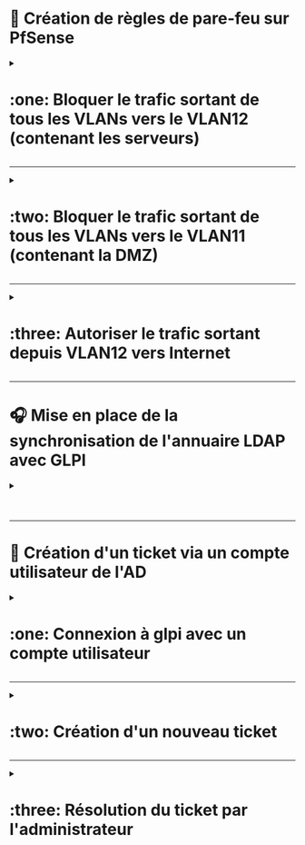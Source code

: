 # 🛑 Création de règles de pare-feu sur PfSense

<details><summary><h1>:one: Bloquer le trafic sortant de tous les VLANs vers le VLAN12 (contenant les serveurs)</h1></summary>

- Se rendre sur **PfSense** -> **Firewall** -> **Rules**.  
- Ajouter une nouvelle règle :  
  ```plaintext
  Action : Block
  Interface : VLAN[x]
  Protocol : Any
  Source : VLAN[x] subnets
  Destination : VLAN12 subnets
  Description : Bloquer l'accès VLAN[x] -> VLAN12
  ```
![Part1-0](https://github.com/user-attachments/assets/04d26146-4c6d-4811-a0fe-f78e9c9c9fe9)  
  
![Part1-2](https://github.com/user-attachments/assets/5fcf6edc-a080-4e53-872a-1cb2ffa14d5f)  

  ![Part1-1](https://github.com/user-attachments/assets/4bc856c7-1b6c-45cf-a297-91f8eaa1179e)

</details>

---  

<details><summary><h1>:two: Bloquer le trafic sortant de tous les VLANs vers le VLAN11 (contenant la DMZ)</h1></summary>  
   
- Se rendre sur PfSense -> Firewall -> Rules.  
- Ajouter une nouvelle règle :  
  ```plaintext
  Action : Block
  Interface : VLAN[x]
  Protocol : Any
  Source : VLAN[x] subnets
  Destination : VLAN11 subnets
  Description : Bloquer l'accès VLAN[x] -> VLAN11
  ```


![Part1-0](https://github.com/user-attachments/assets/04d26146-4c6d-4811-a0fe-f78e9c9c9fe9)  
  
![Part1-2](https://github.com/user-attachments/assets/5fcf6edc-a080-4e53-872a-1cb2ffa14d5f)  

  ![Part2-1](https://github.com/user-attachments/assets/0d63433d-c275-4daa-ba4a-e0749a2f4f4b)

</details>

---  

<details><summary><h1>:three: Autoriser le trafic sortant depuis VLAN12 vers Internet</h1></summary>  
  
- Se rendre sur PfSense -> Firewall -> Rules.  
- Ajouter une nouvelle règle :  
  ```plaintext
  Action : Pass  
  Interface : VLAN12  
  Protocol : Any  
  Source : VLAN12  
  Destination : Any  
  Description : Autoriser le trafic sortant depuis VLAN12 vers Internet  
  ```
![Part1-0](https://github.com/user-attachments/assets/04d26146-4c6d-4811-a0fe-f78e9c9c9fe9)  
  
![Part1-2](https://github.com/user-attachments/assets/5fcf6edc-a080-4e53-872a-1cb2ffa14d5f)  

  ![Part3-1](https://github.com/user-attachments/assets/c0b65d77-4403-4e0d-9f34-cb84688a7e9d)

</details>

---

# 🎧 Mise en place de la synchronisation de l'annuaire LDAP avec GLPI

<details><summary><h1></h1></summary>

## Dans l'interface GLPI :

- Aller dans **authentification**.
- Puis dans **annuaires**.
- Enfin **ajouter un nouvel annuaire**.


<p align="center">
<img src="https://github.com/WildCodeSchool/TSSR-2409-VERT-P3-G3-build-your-infra/blob/main/Ressources/Pictures/glpi_ajout_ldap.png" alt="Pictures" width="800" >
</p>

- Entrer un nom d'annuaire, choisir serveur par défaut, et actif, rentrer l'adresse ip du serveur du **controlleur de domaine** et le port par défaut si on utilise pas TLS.

### Connection filter : 
Comment aller trouver des attributs dans l'interface graphique ? 

Les attributs les plus couramment utilisés pour les filtres LDAP incluent :

- **sAMAccountName** : Nom d'utilisateur (anciennement utilisé dans NT4, mais toujours largement utilisé).
- **userPrincipalName (UPN)** : Nom d'utilisateur complet dans le format utilisateur@domaine.
- **mail** : Adresse e-mail.
- **cn** : Nom commun (souvent utilisé pour stocker le nom complet).
- **uid** : Identifiant unique (souvent personnalisé dans certains environnements).
- **memberOf** : Groupe d'appartenance.
- **objectClass** : Type d'objet (par exemple, user, computer, group).

#### Lister les utilisateurs avec un filtre spécifique :

```powershell
Get-ADUser -Filter {sAMAccountName -like "admin"} -Properties *
```

#### Lister les utilisateurs d'un groupe spécifique

```powershell
Get-ADGroupMember -Identity "GroupName"
```
#### Cette commande renverra tous les objets dans Active Directory avec tous leurs attributs.

```powershell
Get-ADObject -Filter * -Properties *
```

le filtre utilisé par IT-connect :

(&
  (objectClass=user)
  (objectCategory=person)
  (!(userAccountControl:1.2.840.113556.1.4.803:=2))
)


* & (ET logique) : Le & indique que toutes les conditions qui suivent doivent être vraies (AND logique). Autrement dit, un utilisateur devra satisfaire toutes les conditions suivantes pour être retourné par la requête.
* objectClass=user : Cette condition filtre les objets pour n'inclure que ceux dont l'attribut objectClass est égal à user.
* objectCategory=person : Cette condition filtre les objets pour inclure uniquement ceux dont l'attribut objectCategory est égal à person.
* (!(userAccountControl:1.2.840.113556.1.4.803:=2)) : Cette condition est un peu plus complexe. Elle utilise l'opérateur de négation ! et la syntaxe de recherche de flags sur l'attribut userAccountControl. userAccountControl est un attribut qui contient des informations de contrôle sur le compte utilisateur, telles que son état (actif ou verrouillé), son expiration, etc. La partie 1.2.840.113556.1.4.803:=2 fait référence à un test de bit (un filtre LDAP étendu dans Active Directory) qui vérifie si un certain bit de l'attribut userAccountControl est défini. Le bit 2 dans userAccountControl correspond au compte désactivé. Si ce bit est défini (userAccountControl & 2), cela signifie que le compte utilisateur est désactivé. La négation !(...) permet de s'assurer que seuls les utilisateurs actifs (c'est-à-dire ceux dont le compte n'est pas désactivé) sont inclus dans les résultats.
  
Donc, cette condition exclut tous les utilisateurs dont le compte est désactivé.

### BaseDN 

Base Distinguished Name , spécifie à partir de quel point dans la hiérarchie de l'annuaire LDAP la recherche doit commencer

### Use Bind : choisir YEs (explication IT-connect)

le "bind" est le processus d'établissement d'une connexion sécurisée et authentifiée entre le client et le serveur LDAP. Lorsque ce processus est effectué, l'annuaire LDAP sait qui est l'utilisateur qui tente de se connecter et quel niveau d'accès cet utilisateur a. Le bind permet d'effectuer des recherches ou d'autres opérations sur l'annuaire en fonction des droits de l'utilisateur.
Si "Use bind" est activé : La connexion LDAP doit être authentifiée, donc un nom d'utilisateur et un mot de passe doivent être spécifiés.

### RootDN (for non anonymous binds)

RootDN (for non anonymous binds): cn=Administrator, cn=Users, dc=ekolocast, dc=local
Indique le chemin nécessaire pour retrouver l'utilisateur souhaité pour cette authentification. 
"Bind" est le processus par lequel un client LDAP s'authentifie auprès du serveur LDAP (avec ou sans mot de passe).
"Use bind" indique si l'authentification doit se faire de manière anonyme ou authentifiée.
"RootDN" spécifie le DN (Distinguished Name) utilisé pour effectuer un bind authentifié avec des droits élevés, généralement un administrateur.

### Password :  remplir avec le mdp souhaité

### Login Field 

Le Login Field spécifie l'attribut LDAP qui sera comparé avec le nom d'utilisateur saisi lors de l'authentification dans l'application (comme GLPI ou toute autre application utilisant LDAP pour l'authentification).
Par exemple, lorsqu'un utilisateur tente de se connecter, l'application va chercher dans l'annuaire LDAP pour voir si l'attribut spécifié dans le Login Field correspond à l'identifiant de l'utilisateur.
SamAccountName (recommandé pour Active Directory)
car cet attribut permet de faire référence à l'identifiant de l'utilisateur.

#### Pourquoi :
Cet attribut contient le nom d'utilisateur unique dans Active Directory. Par exemple, si l'utilisateur "John Doe" utilise jdoe pour se connecter, son sAMAccountName sera jdoe.
Avantages :
C'est généralement ce que les utilisateurs saisissent pour se connecter.
Court et pratique.
Exemple :
Utilisateur : Administrator
Attribut SamAccountName : administrator
userPrincipalName

#### Pourquoi :
C'est l'attribut qui contient l'UPN (User Principal Name), souvent au format d'une adresse e-mail comme jdoe@ekoloclast.local.
Quand le choisir :
Si vos utilisateurs se connectent en utilisant un format d'e-mail.
Exemple :
Utilisateur : Administrator
Attribut userPrincipalName : administrator@ekoloclast.local


<p align="center">
<img src="https://github.com/WildCodeSchool/TSSR-2409-VERT-P3-G3-build-your-infra/blob/main/Ressources/Pictures/annuaireldap_glpi_filled.png" alt="Pictures" width="800" >
</p>

### Le synchronization field 

Le synchronization fiedl rempli par objectGuid pointera sur un id unique peu importe si le nom utilisateur change (donc en cas de synchronisation).


Une fois rempli, cliquer sur Add.

<p align="center">
<img src="https://github.com/WildCodeSchool/TSSR-2409-VERT-P3-G3-build-your-infra/blob/main/Ressources/Pictures/apres_add_glpi.png" width="800" >
</p>

Tester dans Setup  > Authentification > Cliquer sur L'annuaire créé > Choisir Test

<p align="center">
<img src="https://github.com/WildCodeSchool/TSSR-2409-VERT-P3-G3-build-your-infra/blob/main/Ressources/Pictures/capture_glpiLdap_test.png" width="800" >
</p>

</details>

---

# :incoming_envelope: Création d'un ticket via un compte utilisateur de l'AD

<details><summary><h1>:one: Connexion à glpi avec un compte utilisateur</h1></summary> 
  
- Renseigner:
  - Nom d'utilisateur: SamAccountName (prenom + nom) 
  - Mot de passe: Se reférer à la convention sur miro
  - LoginSource: Annuaire Ekoloclast
<img src="https://github.com/user-attachments/assets/26721233-1dc0-427d-9944-7ccce9654c0e" width="700">

</details>

---

<details><summary><h1>:two: Création d'un nouveau ticket</h1></summary>  
  
- Interface GLPI du client: Créer un ticket en cliquant sur le bouton **Create a Ticket**  
<img src="https://github.com/user-attachments/assets/b2640eb4-fb43-4242-a72b-ed22f916a483" width="700">
  
- Informations à renseigner par l'utilisateur:  
    - Type: Incident ou Request
    - Niveau d'Urgence
    - Watchers: Destinataires du ticket
    - Titre
    - Description
<img src="https://github.com/user-attachments/assets/58e15be9-1e4e-4aec-ae42-7a6ce45572e4" width="500">  

- Envoyer le ticket en appuyant sur **Submit Message**
- Une fenêtre s'affiche pour indiquant que le ticket a bien été crée 
<img src="https://github.com/user-attachments/assets/8771b6cb-bdb7-4926-9f8a-dc08b8fe36c3" width="350">

</details>

---

<details><summary><h1>:three: Résolution du ticket par l'administrateur</h1></summary> 

- A partir du dashboard ou de l'onglet Assistance, sélectionner **Tickets**  
<img src="https://github.com/user-attachments/assets/7c3c69bc-2b32-4842-8014-d749de5b0f3f" width="700">

- Sélectionner le ticket à traiter (si plusieurs tickets faire en fonction du niveau de priorité)  
<img src="https://github.com/user-attachments/assets/2541d6a9-5245-47cd-9f3e-745b7ca9311e" width="700">

- Répondre à la demande de l'utilsateur en cliquant sur le bouton **Answer**  
<img src="https://github.com/user-attachments/assets/8de74666-c966-4ca9-891e-36c9dddb7989" width="700">

</details>


